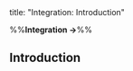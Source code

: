 <frontmatter>
title: "Integration: Introduction"
</frontmatter>

<link rel="stylesheet" href="{{baseUrl}}/css/textbook.css">

<div class="website-content">

%%**Integration →**%%

## Introduction

<div id="main">

<include src="what/embed.md" />

</div>

</div>
